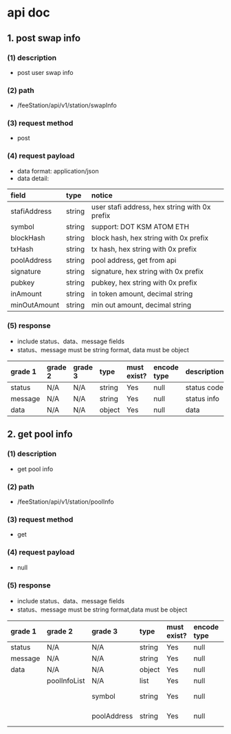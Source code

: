 # api doc

## 1. post swap info

### (1) description

*  post user swap info

### (2) path

* /feeStation/api/v1/station/swapInfo

### (3) request method

* post

### (4) request payload 

* data format: application/json
* data detail:

| field        | type   | notice                                        |
| :----------- | :----- | :-------------------------------------------- |
| stafiAddress | string | user stafi address, hex string with 0x prefix |
| symbol       | string | support: DOT KSM ATOM ETH                     |
| blockHash    | string | block hash, hex string with 0x prefix         |
| txHash       | string | tx hash, hex string with 0x prefix            |
| poolAddress  | string | pool address, get from api                    |
| signature    | string | signature, hex string with 0x prefix          |
| pubkey       | string | pubkey, hex string with 0x prefix             |
| inAmount     | string | in token amount, decimal string               |
| minOutAmount | string | min out amount, decimal string                |



### (5) response
* include status、data、message fields
* status、message must be string format, data must be object

| grade 1 | grade 2 | grade 3 | type   | must exist? | encode type | description |
| :------ | :------ | :------ | :----- | :---------- | :---------- | :---------- |
| status  | N/A     | N/A     | string | Yes         | null        | status code |
| message | N/A     | N/A     | string | Yes         | null        | status info |
| data    | N/A     | N/A     | object | Yes         | null        | data        |
          
          
## 2. get pool info

### (1) description

*  get pool info

### (2) path

* /feeStation/api/v1/station/poolInfo

### (3) request method

* get

### (4) request payload 

* null
 
### (5) response
* include status、data、message fields
* status、message must be string format,data must be object

| grade 1 | grade 2      | grade 3     | type   | must exist? | encode type | description      |
| :------ | :----------- | :---------- | :----- | :---------- | :---------- | :--------------- |
| status  | N/A          | N/A         | string | Yes         | null        | status code      |
| message | N/A          | N/A         | string | Yes         | null        | status info      |
| data    | N/A          | N/A         | object | Yes         | null        | data             |
|         | poolInfoList | N/A         | list   | Yes         | null        | list             |
|         |              | symbol      | string | Yes         | null        | DOT KSM ATOM ETH |
|         |              | poolAddress | string | Yes         | null        | pool address     |
